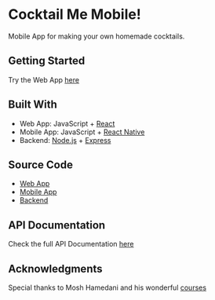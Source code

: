 # Cocktail Me Mobile!

Mobile App for making your own homemade cocktails.

## Getting Started

Try the Web App [here](https://yaniv-cocktailme.herokuapp.com/)

## Built With

- Web App: JavaScript + [React](https://reactjs.org/)
- Mobile App: JavaScript + [React Native](https://reactnative.dev/)
- Backend: [Node.js](https://nodejs.org/) + [Express](http://expressjs.com/)

## Source Code

- [Web App](https://github.com/ygoldfrid/cocktail-me)
- [Mobile App](https://github.com/ygoldfrid/cocktail-me-mobile)
- [Backend](https://github.com/ygoldfrid/cocktail-me-api)

## API Documentation

Check the full API Documentation [here](https://documenter.getpostman.com/view/11305627/T17AkWqx)

## Acknowledgments

Special thanks to Mosh Hamedani and his wonderful [courses](https://codewithmosh.com/)
